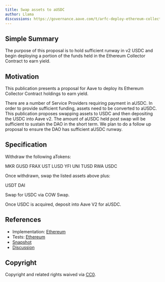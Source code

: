 ```yaml
---
title: Swap assets to aUSDC
author: Llama
discussions: https://governance.aave.com/t/arfc-deploy-ethereum-collector-contract/12205
---
```


## Simple Summary

The purpose of this proposal is to hold sufficient runway in v2 USDC and begin deploying a portion of the funds held in the Ethereum Collector Contract to earn yield.

## Motivation

This publication presents a proposal for Aave to deploy its Ethereum Collector Contract holdings to earn yield.

There are a number of Service Providers requiring payment in aUSDC. In order to provide sufficient funding, assets need to be converted to aUSDC. This publication proposes swapping assets to USDC and then depositing the USDC into Aave v2. The amount of aUSDC held post swap will be sufficient to sustain the DAO in the short term. We plan to do a follow up proposal to ensure the DAO has sufficient aUSDC runway.

## Specification

Withdraw the following aTokens:

MKR
GUSD
FRAX
UST
LUSD
YFI
UNI
TUSD
RWA USDC

Once withdrawn, swap the listed assets above plus:

USDT
DAI

Swap for USDC via COW Swap.

Once USDC is acquired, deposit into Aave V2 for aUSDC.

## References

- Implementation: [Ethereum](https://github.com/bgd-labs/aave-proposals/blob/main/src/AaveV2_Eth_TreasuryManagement_20230308/AaveV2_Eth_TreasuryManagement_20230308.sol)
- Tests: [Ethereum](https://github.com/bgd-labs/aave-proposals/blob/main/src/AaveV2_Eth_TreasuryManagement_20230308/AaveV2_Eth_TreasuryManagement_20230308.t.sol)
- [Snapshot](https://snapshot.org/#/aave.eth/proposal/0xb4141f12f7ec8e037e6320912b5673fcc5909457d9f6201c018d5c15e5aa5083)
- [Discussion](https://governance.aave.com/t/arfc-deploy-ethereum-collector-contract/12205)

## Copyright

Copyright and related rights waived via [CC0](https://creativecommons.org/publicdomain/zero/1.0/).
